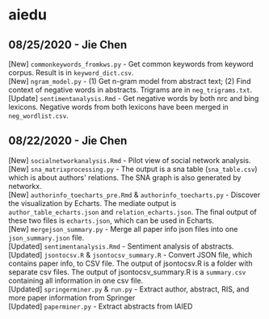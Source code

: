 # aiedu

## 08/25/2020 - Jie Chen
[New] `commonkeywords_fromkws.py` - Get common keywords from keyword corpus. Result is in `keyword_dict.csv`.  
[New] `ngram_model.py` - (1) Get n-gram model from abstract text; (2) Find context of negative words in abstracts. Trigrams are in `neg_trigrams.txt`.  
[Update] `sentimentanalysis.Rmd` - Get negative words by both nrc and bing lexicons. Negative words from both lexicons have been merged in `neg_wordlist.csv`. 

## 08/22/2020 - Jie Chen

[New] `socialnetworkanalysis.Rmd` - Pilot view of social network analysis.  
[New] `sna_matrixprocessing.py` - The output is a sna table (`sna_table.csv`) which is about authors' relations. The SNA graph is also generated by networkx.  
[New] `authorinfo_toecharts_pre.Rmd` & `authorinfo_toecharts.py` - Discover the visualization by Echarts. The mediate output is `author_table_echarts.json` and `relation_echarts.json`. The final output of these two files is `echarts.json`, which can be used in Echarts.  
[New] `mergejson_summary.py` - Merge all paper info json files into one `json_summary.json` file.  
[Updated] `sentimentanalysis.Rmd` - Sentiment analysis of abstracts.  
[Updated] `jsontocsv.R` & `jsontocsv_summary.R` - Convert JSON file, which contains paper info, to CSV file. The output of jsontocsv.R is a folder with separate csv files. The output of jsontocsv_summary.R is a `summary.csv` containing all information in one csv file.   
[Updated] `springerminer.py` & `run.py` - Extract author, abstract, RIS, and more paper information from Springer  
[Updated] `paperminer.py` - Extract abstracts from IAIED  
